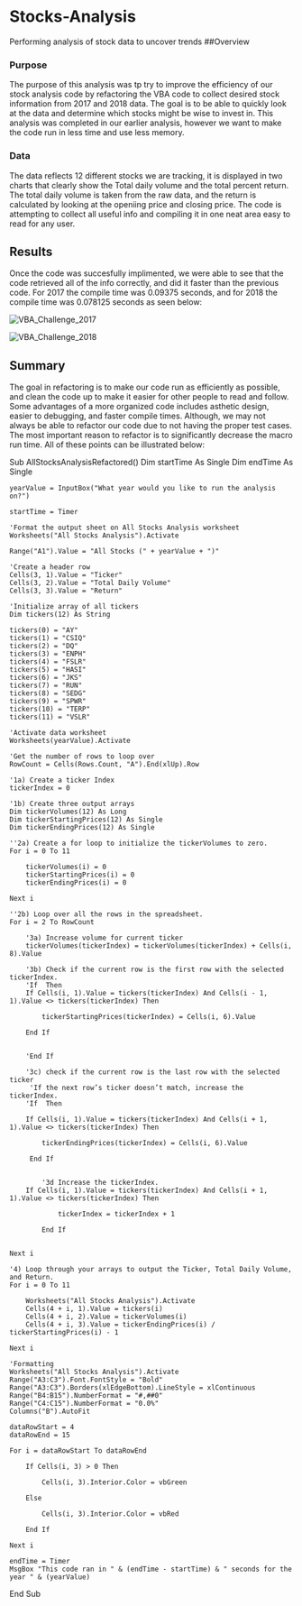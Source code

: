 # Stocks-Analysis
Performing analysis of stock data to uncover trends
##Overview

### Purpose
The purpose of this analysis was tp try to improve the efficiency of our stock analysis code by refactoring the VBA code to collect desired stock information from 2017 and 2018 data. The goal is to be able to quickly look at the data and determine which stocks might be wise to invest in. This analysis was completed in our earlier analysis, however we want to make the code run in less time and use less memory. 

### Data
The data reflects 12 different stocks we are tracking, it is displayed in two charts that clearly show the Total daily volume and the total percent return. The total daily volume is taken from the raw data, and the return is calculated by looking at the openiing price and closing price. The code is attempting to collect all useful info and compiling it in one neat area easy to read for any user. 

## Results
Once the code was succesfully implimented, we were able to see that the code retrieved all of the info correctly, and did it faster than the previous code. For 2017 the compile time was 0.09375 seconds, and for 2018 the compile time was 0.078125 seconds as seen below:

![VBA_Challenge_2017](https://user-images.githubusercontent.com/106290364/172778128-6c9bacb6-54af-437b-a08c-dd5a03971148.png)

![VBA_Challenge_2018](https://user-images.githubusercontent.com/106290364/172778219-addb0b0a-34e8-4636-8da7-92944f014c72.png)


## Summary
The goal in refactoring is to make our code run as efficiently as possible, and clean the code up to make it easier for other people to read and follow. Some advantages of a more organized code includes asthetic design, easier to debugging, and faster compile times. Although, we may not always be able to refactor our code due to not having the proper test cases. The most important reason to refactor is to significantly decrease the macro run time. All of these points can be illustrated below: 

  Sub AllStocksAnalysisRefactored()
    Dim startTime As Single
    Dim endTime  As Single

    yearValue = InputBox("What year would you like to run the analysis on?")

    startTime = Timer
    
    'Format the output sheet on All Stocks Analysis worksheet
    Worksheets("All Stocks Analysis").Activate
    
    Range("A1").Value = "All Stocks (" + yearValue + ")"
    
    'Create a header row
    Cells(3, 1).Value = "Ticker"
    Cells(3, 2).Value = "Total Daily Volume"
    Cells(3, 3).Value = "Return"

    'Initialize array of all tickers
    Dim tickers(12) As String
    
    tickers(0) = "AY"
    tickers(1) = "CSIQ"
    tickers(2) = "DQ"
    tickers(3) = "ENPH"
    tickers(4) = "FSLR"
    tickers(5) = "HASI"
    tickers(6) = "JKS"
    tickers(7) = "RUN"
    tickers(8) = "SEDG"
    tickers(9) = "SPWR"
    tickers(10) = "TERP"
    tickers(11) = "VSLR"
    
    'Activate data worksheet
    Worksheets(yearValue).Activate
    
    'Get the number of rows to loop over
    RowCount = Cells(Rows.Count, "A").End(xlUp).Row
    
    '1a) Create a ticker Index
    tickerIndex = 0

    '1b) Create three output arrays
    Dim tickerVolumes(12) As Long
    Dim tickerStartingPrices(12) As Single
    Dim tickerEndingPrices(12) As Single
    
    ''2a) Create a for loop to initialize the tickerVolumes to zero.
    For i = 0 To 11
        
        tickerVolumes(i) = 0
        tickerStartingPrices(i) = 0
        tickerEndingPrices(i) = 0
            
    Next i
        
    ''2b) Loop over all the rows in the spreadsheet.
    For i = 2 To RowCount
    
        '3a) Increase volume for current ticker
        tickerVolumes(tickerIndex) = tickerVolumes(tickerIndex) + Cells(i, 8).Value
        
        '3b) Check if the current row is the first row with the selected tickerIndex.
        'If  Then
        If Cells(i, 1).Value = tickers(tickerIndex) And Cells(i - 1, 1).Value <> tickers(tickerIndex) Then
            
            tickerStartingPrices(tickerIndex) = Cells(i, 6).Value
            
        End If
            
            
        'End If
        
        '3c) check if the current row is the last row with the selected ticker
         'If the next row’s ticker doesn’t match, increase the tickerIndex.
        'If  Then
         
        If Cells(i, 1).Value = tickers(tickerIndex) And Cells(i + 1, 1).Value <> tickers(tickerIndex) Then
            
            tickerEndingPrices(tickerIndex) = Cells(i, 6).Value
            
         End If
            

            '3d Increase the tickerIndex.
        If Cells(i, 1).Value = tickers(tickerIndex) And Cells(i + 1, 1).Value <> tickers(tickerIndex) Then
                
                tickerIndex = tickerIndex + 1
                
            End If
    
 
    Next i
    
    '4) Loop through your arrays to output the Ticker, Total Daily Volume, and Return.
    For i = 0 To 11
        
        Worksheets("All Stocks Analysis").Activate
        Cells(4 + i, 1).Value = tickers(i)
        Cells(4 + i, 2).Value = tickerVolumes(i)
        Cells(4 + i, 3).Value = tickerEndingPrices(i) / tickerStartingPrices(i) - 1
        
    Next i
    
    'Formatting
    Worksheets("All Stocks Analysis").Activate
    Range("A3:C3").Font.FontStyle = "Bold"
    Range("A3:C3").Borders(xlEdgeBottom).LineStyle = xlContinuous
    Range("B4:B15").NumberFormat = "#,##0"
    Range("C4:C15").NumberFormat = "0.0%"
    Columns("B").AutoFit

    dataRowStart = 4
    dataRowEnd = 15

    For i = dataRowStart To dataRowEnd
        
        If Cells(i, 3) > 0 Then
            
            Cells(i, 3).Interior.Color = vbGreen
            
        Else
        
            Cells(i, 3).Interior.Color = vbRed
            
        End If
        
    Next i
 
    endTime = Timer
    MsgBox "This code ran in " & (endTime - startTime) & " seconds for the year " & (yearValue)
  End Sub
